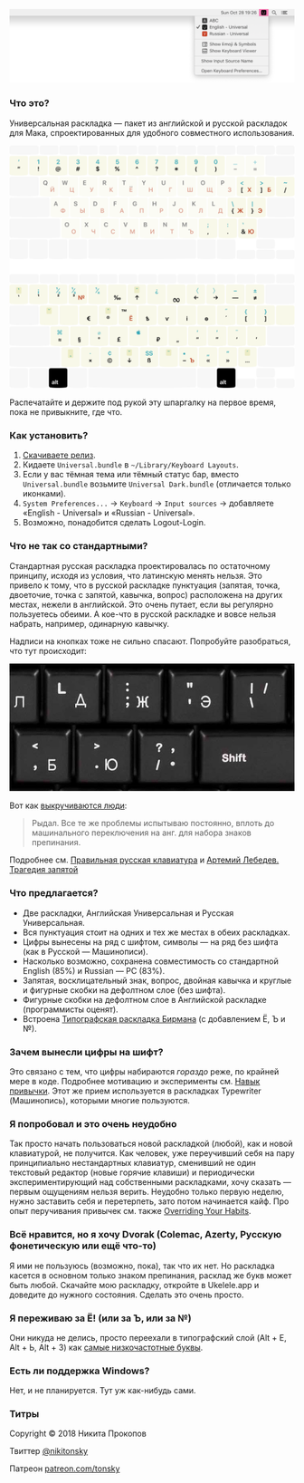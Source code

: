 ![](./img/statusbar.png)

### Что это?

Универсальная раскладка — пакет из английской и русской раскладок для Мака, спроектированных для удобного совместного использования.

![](./Layout.png)

Распечатайте и держите под рукой эту шпаргалку на первое время, пока не привыкните, где что.

### Как установить?

1. [Скачиваете релиз](https://github.com/tonsky/Universal-Layout/releases/download/1.0/UniversalLayout_1.0.zip).
2. Кидаете `Universal.bundle` в `~/Library/Keyboard Layouts`.
3. Если у вас тёмная тема или тёмный статус бар, вместо `Universal.bundle` возьмите `Universal Dark.bundle` (отличается только иконками).
4. `System Preferences...` → `Keyboard` → `Input sources` → добавляете «English - Universal» и «Russian - Universal».
5. Возможно, понадобится сделать Logout-Login.

### Что не так со стандартными?

Стандартная русская раскладка проектировалась по остаточному принципу, исходя из условия, что латинскую менять нельзя. Это привело к тому, что в русской раскладке пунктуация (запятая, точка, двоеточие, точка с запятой, кавычка, вопрос) расположена на других местах, нежели в английской. Это очень путает, если вы регулярно пользуетесь обеими. А кое-что в русской раскладке и вовсе нельзя набрать, например, одинарную кавычку.

Надписи на кнопках тоже не сильно спасают. Попробуйте разобраться, что тут происходит:

![](./img/chaos.jpg)

Вот как [выкручиваются люди](https://twitter.com/Re_VKolesnikov/status/1055957736066899969):

> Рыдал. Все те же проблемы испытываю постоянно, вплоть до машинального переключения на анг. для набора знаков препинания.

Подробнее см. [Правильная русская клавиатура](https://tonsky.livejournal.com/318571.html) и [Артемий Лебедев. Трагедия запятой](https://www.artlebedev.ru/kovodstvo/sections/105/)

### Что предлагается?

- Две раскладки, Английская Универсальная и Русская Универсальная.
- Вся пунктуация стоит на одних и тех же местах в обеих раскладках.
- Цифры вынесены на ряд с шифтом, символы — на ряд без шифта (как в Русской — Машинописи).
- Насколько возможно, сохранена совместимость со стандартной English (85%) и Russian — PC (83%).
- Запятая, восклицательный знак, вопрос, двойная кавычка и круглые и фигурные скобки на дефолтном слое (без шифта).
- Фигурные скобки на дефолтном слое в Английской раскладке (программисты оценят).
- Встроена [Типографская раскладка Бирмана](https://ilyabirman.ru/projects/typography-layout/) (с добавлением Ё, Ъ и №).

### Зачем вынесли цифры на шифт?

Это связано с тем, что цифры набираются _гораздо_ реже, по крайней мере в коде. Подробнее мотивацию и эксперименты см. [Навык привычки](https://tonsky.livejournal.com/299326.html). Этот же прием используется в раскладках Typewriter (Машинопись), которыми многие пользуются.

### Я попробовал и это очень неудобно

Так просто начать пользоваться новой раскладкой (любой), как и новой клавиатурой, не получится. Как человек, уже переучивший себя на пару принципиально нестандартных клавиатур, сменивший не один текстовый редактор (новые горячие клавиши) и периодически экспериментирующий над собственными раскладками, хочу сказать — первым ощущениям нельзя верить. Неудобно только первую неделю, нужно заставить себя и перетерпеть, зато потом начинается кайф. Про опыт перучивания привычек см. также [Overriding Your Habits](http://tonsky.me/blog/cursor-keys/#important-overriding-your-habits).

### Всё нравится, но я хочу Dvorak (Colemac, Azerty, Русскую фонетическую или ещё что-то)

Я ими не пользуюсь (возможно, пока), так что их нет. Но раскладка касется в основном только знаком препинания, расклад же букв может быть любой. Скачайте мою раскладку, откройте в Ukelele.app и доведите до нужного состояния. Сделать это очень просто.

### Я переживаю за Ё! (или за Ъ, или за №)

Они никуда не делись, просто переехали в типографский слой (Alt + Е, Alt + Ь, Alt + 3) как [самые низкочастотные буквы](https://ru.wikipedia.org/wiki/%D0%A7%D0%B0%D1%81%D1%82%D0%BE%D1%82%D0%BD%D0%BE%D1%81%D1%82%D1%8C).

### Есть ли поддержка Windows?

Нет, и не планируется. Тут уж как-нибудь сами.

### Титры

Copyright © 2018 Никита Прокопов

Твиттер [@nikitonsky](https://twitter.com/nikitonsky)

Патреон [patreon.com/tonsky](https://patreon.com/tonsky)